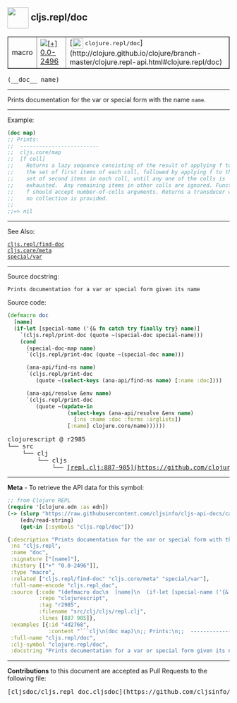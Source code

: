 ## <img width="48px" valign="middle" src="http://i.imgur.com/Hi20huC.png"> cljs.repl/doc

 <table border="1">
<tr>

<td>macro</td>
<td><a href="https://github.com/cljsinfo/cljs-api-docs/tree/0.0-2496"><img valign="middle" alt="[+] 0.0-2496" src="https://img.shields.io/badge/+-0.0--2496-lightgrey.svg"></a> </td>
<td>
[<img height="24px" valign="middle" src="http://i.imgur.com/1GjPKvB.png"> <samp>clojure.repl/doc</samp>](http://clojure.github.io/clojure/branch-master/clojure.repl-api.html#clojure.repl/doc)
</td>
</tr>
</table>

 <samp>
(__doc__ name)<br>
</samp>

---

Prints documentation for the var or special form with the name `name`.

---

Example:

```clj
(doc map)
;; Prints:
;;  -------------------------
;;  cljs.core/map
;;  [f coll]
;;    Returns a lazy sequence consisting of the result of applying f to
;;    the set of first items of each coll, followed by applying f to the
;;    set of second items in each coll, until any one of the colls is
;;    exhausted.  Any remaining items in other colls are ignored. Function
;;    f should accept number-of-colls arguments. Returns a transducer when
;;    no collection is provided.
;;
;;=> nil
```

---

See Also:

[`cljs.repl/find-doc`](cljs.repl_find-doc.md)<br>
[`cljs.core/meta`](cljs.core_meta.md)<br>
[`special/var`](special_var.md)<br>

---

Source docstring:

```
Prints documentation for a var or special form given its name
```

Source code:

```clj
(defmacro doc
  [name]
  (if-let [special-name ('{& fn catch try finally try} name)]
    `(cljs.repl/print-doc (quote ~(special-doc special-name)))
    (cond
      (special-doc-map name)
      `(cljs.repl/print-doc (quote ~(special-doc name)))

      (ana-api/find-ns name)
      `(cljs.repl/print-doc
         (quote ~(select-keys (ana-api/find-ns name) [:name :doc])))

      (ana-api/resolve &env name)
      `(cljs.repl/print-doc
         (quote ~(update-in
                   (select-keys (ana-api/resolve &env name)
                     [:ns :name :doc :forms :arglists])
                   [:name] clojure.core/name))))))
```

 <pre>
clojurescript @ r2985
└── src
    └── clj
        └── cljs
            └── <ins>[repl.clj:887-905](https://github.com/clojure/clojurescript/blob/r2985/src/clj/cljs/repl.clj#L887-L905)</ins>
</pre>


---

__Meta__ - To retrieve the API data for this symbol:

```clj
;; from Clojure REPL
(require '[clojure.edn :as edn])
(-> (slurp "https://raw.githubusercontent.com/cljsinfo/cljs-api-docs/catalog/cljs-api.edn")
    (edn/read-string)
    (get-in [:symbols "cljs.repl/doc"]))
```

```clj
{:description "Prints documentation for the var or special form with the name `name`.",
 :ns "cljs.repl",
 :name "doc",
 :signature ["[name]"],
 :history [["+" "0.0-2496"]],
 :type "macro",
 :related ["cljs.repl/find-doc" "cljs.core/meta" "special/var"],
 :full-name-encode "cljs.repl_doc",
 :source {:code "(defmacro doc\n  [name]\n  (if-let [special-name ('{& fn catch try finally try} name)]\n    `(cljs.repl/print-doc (quote ~(special-doc special-name)))\n    (cond\n      (special-doc-map name)\n      `(cljs.repl/print-doc (quote ~(special-doc name)))\n\n      (ana-api/find-ns name)\n      `(cljs.repl/print-doc\n         (quote ~(select-keys (ana-api/find-ns name) [:name :doc])))\n\n      (ana-api/resolve &env name)\n      `(cljs.repl/print-doc\n         (quote ~(update-in\n                   (select-keys (ana-api/resolve &env name)\n                     [:ns :name :doc :forms :arglists])\n                   [:name] clojure.core/name))))))",
          :repo "clojurescript",
          :tag "r2985",
          :filename "src/clj/cljs/repl.clj",
          :lines [887 905]},
 :examples [{:id "4d2768",
             :content "```clj\n(doc map)\n;; Prints:\n;;  -------------------------\n;;  cljs.core/map\n;;  [f coll]\n;;    Returns a lazy sequence consisting of the result of applying f to\n;;    the set of first items of each coll, followed by applying f to the\n;;    set of second items in each coll, until any one of the colls is\n;;    exhausted.  Any remaining items in other colls are ignored. Function\n;;    f should accept number-of-colls arguments. Returns a transducer when\n;;    no collection is provided.\n;;\n;;=> nil\n```"}],
 :full-name "cljs.repl/doc",
 :clj-symbol "clojure.repl/doc",
 :docstring "Prints documentation for a var or special form given its name"}

```

---

__Contributions__ to this document are accepted as Pull Requests to the following file:

 <pre>
[cljsdoc/cljs.repl_doc.cljsdoc](https://github.com/cljsinfo/cljs-api-docs/blob/master/cljsdoc/cljs.repl_doc.cljsdoc)
</pre>

